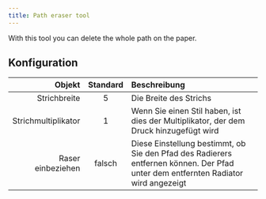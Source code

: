 ```yaml
---
title: Path eraser tool
---
```


With this tool you can delete the whole path on the paper.

## Konfiguration

|              Objekt | Standard | Beschreibung                                                                                                                                      |
| ------------------: | :------: | :------------------------------------------------------------------------------------------------------------------------------------------------ |
|        Strichbreite |     5    | Die Breite des Strichs                                                                                                                            |
| Strichmultiplikator |     1    | Wenn Sie einen Stil haben, ist dies der Multiplikator, der dem Druck hinzugefügt wird                                                             |
|   Raser einbeziehen |  falsch  | Diese Einstellung bestimmt, ob Sie den Pfad des Radierers entfernen können. Der Pfad unter dem entfernten Radiator wird angezeigt |

